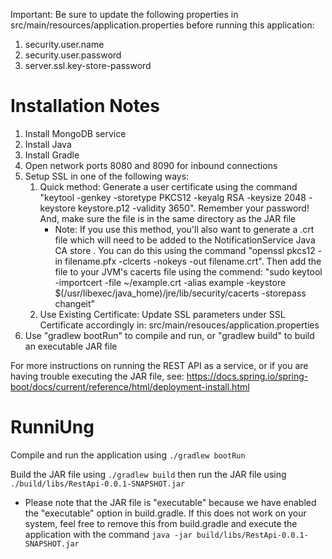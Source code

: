 Important: Be sure to update the following properties in src/main/resources/application.properties before running this application:
1. security.user.name
2. security.user.password
3. server.ssl.key-store-password

# Installation Notes

1. Install MongoDB service
2. Install Java
3. Install Gradle
4. Open network ports 8080 and 8090 for inbound connections
5. Setup SSL in one of the following ways:
    1. Quick method: Generate a user certificate using the command "keytool -genkey -storetype PKCS12 -keyalg RSA -keysize 2048 -keystore keystore.p12 -validity 3650". Remember your password! And, make sure the file is in the same directory as the JAR file
        * Note: If you use this method, you'll also want to generate a .crt file which will need to be added to the NotificationService Java CA store . You can do this using the command "openssl pkcs12 -in filename.pfx -clcerts -nokeys -out filename.crt". Then add the file to your JVM's cacerts file using the commend: "sudo keytool -importcert -file ~/example.crt -alias example -keystore $(/usr/libexec/java_home)/jre/lib/security/cacerts -storepass changeit"
    2. Use Existing Certificate: Update SSL parameters under SSL Certificate accordingly in: src/main/resouces/application.properties
6. Use "gradlew bootRun" to compile and run, or "gradlew build" to build an executable JAR file

For more instructions on running the REST API as a service, or if you are having trouble executing the JAR file, see: https://docs.spring.io/spring-boot/docs/current/reference/html/deployment-install.html

# RunniUng

Compile and run the application using `./gradlew bootRun`

Build the JAR file using `./gradlew build` then run the JAR file using `./build/libs/RestApi-0.0.1-SNAPSHOT.jar`
* Please note that the JAR file is "executable" because we have enabled the "executable" option in build.gradle. If this does not work on your system, feel free to remove this from build.gradle and execute the application with the command `java -jar build/libs/RestApi-0.0.1-SNAPSHOT.jar`